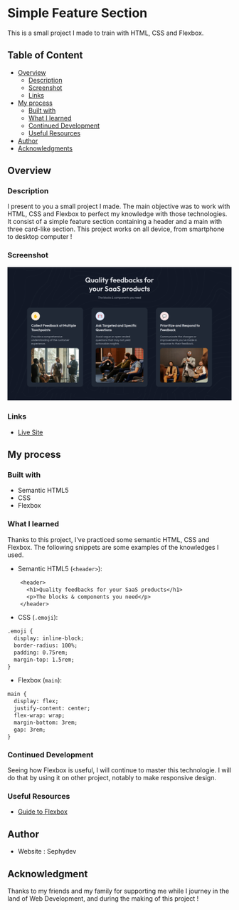 # Simple Feature Section

This is a small project I made to train with HTML, CSS and Flexbox.

## Table of Content

  - [Overview](#overview)
    - [Description](#description)
    - [Screenshot](#screenshot)
    - [Links](#links)
  - [My process](#my-process)
    - [Built with](#built-with)
    - [What I learned](#what-i-learned)
    - [Continued Development](#continued-development)
    - [Useful Resources](#useful-resources)
  - [Author](#author)
  - [Acknowledgments](#acknowledgments)

## Overview

### Description

I present to you a small project I made. The main objective was to work with HTML, CSS and Flexbox to perfect my knowledge with those technologies.
It consist of a simple feature section containing a header and a main with three card-like section.
This project works on all device, from smartphone to desktop computer !

### Screenshot

![Feature section containing 3 card-like section](./assets/images/simple-feature.png)

### Links

  - [Live Site](https://sephydev.github.io/simple-feature-section/)

## My process

### Built with

  - Semantic HTML5
  - CSS
  - Flexbox

### What I learned

Thanks to this project, I've practiced some semantic HTML, CSS and Flexbox. The following snippets are some examples of the knowledges I used.

  - Semantic HTML5 (```<header>```):

```
    <header>
      <h1>Quality feedbacks for your SaaS products</h1>
      <p>The blocks & components you need</p>
    </header>
```

  - CSS (```.emoji```):
```
.emoji {
  display: inline-block;
  border-radius: 100%;
  padding: 0.75rem;
  margin-top: 1.5rem;
}
```

  - Flexbox (```main```):

```
main {
  display: flex;
  justify-content: center;
  flex-wrap: wrap;
  margin-bottom: 3rem;
  gap: 3rem;
}
```

### Continued Development

Seeing how Flexbox is useful, I will continue to master this technologie.
I will do that by using it on other project, notably to make responsive design.

### Useful Resources

  - [Guide to Flexbox](https://css-tricks.com/snippets/css/a-guide-to-flexbox/)

## Author

  - Website : Sephydev

## Acknowledgment

Thanks to my friends and my family for supporting me while I journey in the land of Web Development, and during the making of this project !
